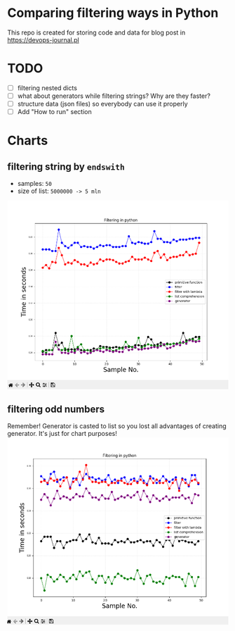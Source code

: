 # Comparing filtering ways in Python
This repo is created for storing code and data for blog post in https://devops-journal.pl

# TODO
- [ ] filtering nested dicts
- [ ] what about generators while filtering strings? Why are they faster?
- [ ] structure data (json files) so everybody can use it properly
- [ ] Add "How to run" section

# Charts

## filtering string by `endswith`
- samples: `50`
- size of list: `5000000 -> 5 mln`

<img src="Screens/largest_string_data.PNG" width="800">



## filtering odd numbers
Remember! Generator is casted to list so you lost all advantages of creating generator. It's just for chart purposes!
<img src="Screens/largest_data.PNG" width="800">

